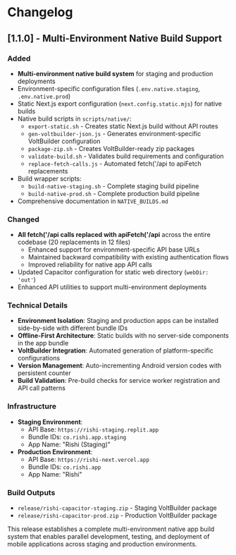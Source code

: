 # Changelog

## [1.1.0] - Multi-Environment Native Build Support

### Added
- **Multi-environment native build system** for staging and production deployments
- Environment-specific configuration files (`.env.native.staging`, `.env.native.prod`)
- Static Next.js export configuration (`next.config.static.mjs`) for native builds
- Native build scripts in `scripts/native/`:
  - `export-static.sh` - Creates static Next.js build without API routes
  - `gen-voltbuilder-json.js` - Generates environment-specific VoltBuilder configuration
  - `package-zip.sh` - Creates VoltBuilder-ready zip packages
  - `validate-build.sh` - Validates build requirements and configuration
  - `replace-fetch-calls.js` - Automated fetch('/api to apiFetch replacements
- Build wrapper scripts:
  - `build-native-staging.sh` - Complete staging build pipeline
  - `build-native-prod.sh` - Complete production build pipeline
- Comprehensive documentation in `NATIVE_BUILDS.md`

### Changed
- **All fetch('/api calls replaced with apiFetch('/api** across the entire codebase (20 replacements in 12 files)
  - Enhanced support for environment-specific API base URLs
  - Maintained backward compatibility with existing authentication flows
  - Improved reliability for native app API calls
- Updated Capacitor configuration for static web directory (`webDir: 'out'`)
- Enhanced API utilities to support multi-environment deployments

### Technical Details
- **Environment Isolation**: Staging and production apps can be installed side-by-side with different bundle IDs
- **Offline-First Architecture**: Static builds with no server-side components in the app bundle
- **VoltBuilder Integration**: Automated generation of platform-specific configurations
- **Version Management**: Auto-incrementing Android version codes with persistent counter
- **Build Validation**: Pre-build checks for service worker registration and API call patterns

### Infrastructure
- **Staging Environment**: 
  - API Base: `https://rishi-staging.replit.app`
  - Bundle IDs: `co.rishi.app.staging` 
  - App Name: "Rishi (Staging)"
- **Production Environment**:
  - API Base: `https://rishi-next.vercel.app`
  - Bundle IDs: `co.rishi.app`
  - App Name: "Rishi"

### Build Outputs
- `release/rishi-capacitor-staging.zip` - Staging VoltBuilder package
- `release/rishi-capacitor-prod.zip` - Production VoltBuilder package

This release establishes a complete multi-environment native app build system that enables parallel development, testing, and deployment of mobile applications across staging and production environments.